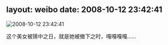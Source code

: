layout: weibo
date: 2008-10-12 23:42:41
---
<meta name="referrer" content="no-referrer" />

<img src="/images/renren.ico" style="float: left;"/>2008-10-12 23:42:41

这个美女被猜中之日，就是她被撤下之时，嘎嘎嘎嘎……

